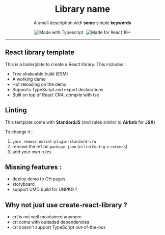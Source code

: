 <h1 align="center">Library name</h1>
<p align="center">A small description with <strong>some</strong> simple <strong>keywords</strong><p>

<div align="center">
  <img alt="Made with Typescript" src="https://img.shields.io/badge/Made%20with-Typescript-2f74c0?style=for-the-badge&logo=typescript&labelColor=#333" style="margin:0 3px">
  <img alt="Made for React 16+"src="https://img.shields.io/badge/Made%20for-React%2016+-5ed3f3?style=for-the-badge&logo=react&labelColor=#333" style="margin:0 3px">
</div>

---

## React library template
This is a boilerplate to create a React library. This includes :

 - Tree shakeable build (ESM)
 - A working demo
 - Hot reloading on the demo
 - Supports TypeScript and export declarations
 - Built on top of React CRA, compile with tsc

## Linting
This template come with **StandardJS** (and rules similar to **Airbnb** for **JSX**)

To change it :
 1) `yarn remove eslint-plugin-standard-cra`
 2) remove the ref on `package.json` (`eslintConfig` > `extends`)
 3) add your own rules

## Missing features :
 - deploy demo to GH pages
 - storyboard
 - support UMD build for UNPKG ?

## Why not just use create-react-library ?
 - crl is not well maintained anymore
 - crl come with outtaded dependencies
 - crl doesn't support TypeScript out-of-the-box